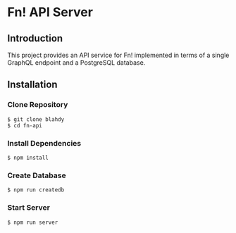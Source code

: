 # Fn! API Server

## Introduction


This project provides an API service for Fn! implemented in terms of a single
GraphQL endpoint and a PostgreSQL database.

## Installation

### Clone Repository

    $ git clone blahdy
    $ cd fn-api
    
### Install Dependencies

    $ npm install

### Create Database

    $ npm run createdb

### Start Server

    $ npm run server
